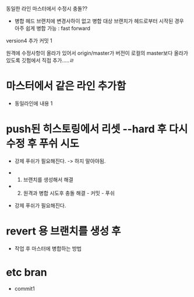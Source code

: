 동일한 라인 마스터에서 수정시 충돌??

- 병합
헤드 브랜치에 변경사하이 없고 
병합 대상 브랜치가 헤드로부터 시작된 경우
아주 쉽게 병합 가능 : fast forward

version4 추가 커밋 1

원격에 수정사항이 올라가 있어서 origin/master가 버전이   로컬의 master보다 올라가 있도록 깃험에서 직접 추가.....ㄹ

# 마스터에서 같은 라인 추가함

- 동일라인에 내용 1



# push된 히스토링에서 리셋 --hard 후  다시 수정 후 푸쉬 시도 

- 강제 푸쉬가 필요해진다.  -> 하지 말아야됨.

- 1) 브랜치를 생성해서 해결 

- 2)  원격과 병합 시도후 충돌 해결  - 커밋 - 푸쉬 
- 강제 푸쉬가 필요해진다.


# revert 용 브랜치를 생성 후 

- 작업 후 마스터에 병합하는 방법

# etc bran

- commit1